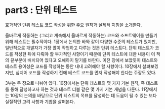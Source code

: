 # part3 : 단위 테스트
효과적인 단위 테스트 코드 작성을 위한 주요 원칙과 실제적 지침을 소개한다.

올바르게 작동하는 (그리고 계속해서 올바르게 작동하는) 코드와 소프트웨어를 만들기 위해 테스트는 필수적이다.
1장에서 논의한 바와 같이 다양한 수준의 테스트가 있지만, 일반적으로 개발자가 가장 많이 작업하고 다루는 것은 단위 테스트다.
단위 테스트가 코드를 작성한 뒤에 다뤄야 할 부가적인 사항이기 때문에 단위 테스트에 대한 내용이 이 책의 끝부분에 배치되어 있다고 오해하지 말기를 바란다.
이전 장에서 보았듯이 테스트와 테스트 용이성은 코드를 작성하는 동안 내내 고려해야 할 사항이다.
10장에서 살펴보겠지만, 심지어 코드를 작성하기 전에 테스트 코드를 먼저 작성해야 한다는 주장도 있다.

3부는 두 장으로 나뉘어 있다. 10장에서는 단위 테스트의 몇 가지 기본 원칙, 즉 테스트를 통해 달성하고자 하는 것과 테스트 더블 같은 몇 가지 기본 개념을 다룬다.
11장에서는 10장의 논의를 바탕으로 단위 테스트의 목표를 달성하는 데 도움이 될 수 있는 보다 실질적인 고려 사항과 기법을 살펴본다.
